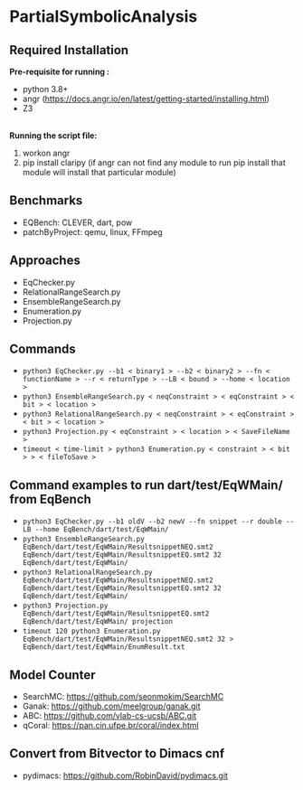 # PartialSymbolicAnalysis

## Required Installation
**Pre-requisite for running :**

* python 3.8+
* angr (https://docs.angr.io/en/latest/getting-started/installing.html)
* Z3 
<br /><br />

**Running the script file:**
1. workon angr
2. pip install claripy (if angr can not find any module to run pip install that module will install that particular module)


## Benchmarks
- EQBench: CLEVER, dart, pow
- patchByProject: qemu, linux, FFmpeg 

## Approaches
- EqChecker.py
- RelationalRangeSearch.py
- EnsembleRangeSearch.py
- Enumeration.py
- Projection.py
## Commands
- ``python3 EqChecker.py --b1 < binary1 > --b2 < binary2 > --fn < functionName > --r < returnType > --LB < bound > --home < location >``
- ``python3 EnsembleRangeSearch.py < neqConstraint > < eqConstraint > < bit > < location >``
- ``python3 RelationalRangeSearch.py < neqConstraint > < eqConstraint > < bit > < location >``
- ``python3 Projection.py < eqConstraint > < location > < SaveFileName >``
- ``timeout < time-limit > python3 Enumeration.py < constraint > < bit > > < fileToSave >``

## Command examples to run dart/test/EqWMain/ from EqBench
- ``python3 EqChecker.py --b1 oldV --b2 newV --fn snippet --r double --LB --home EqBench/dart/test/EqWMain/``
- ``python3 EnsembleRangeSearch.py EqBench/dart/test/EqWMain/ResultsnippetNEQ.smt2 EqBench/dart/test/EqWMain/ResultsnippetEQ.smt2 32 EqBench/dart/test/EqWMain/``
- ``python3 RelationalRangeSearch.py EqBench/dart/test/EqWMain/ResultsnippetNEQ.smt2 EqBench/dart/test/EqWMain/ResultsnippetEQ.smt2 32 EqBench/dart/test/EqWMain/``
- ``python3 Projection.py EqBench/dart/test/EqWMain/ResultsnippetEQ.smt2 EqBench/dart/test/EqWMain/ projection``
- ``timeout 120 python3 Enumeration.py EqBench/dart/test/EqWMain/ResultsnippetNEQ.smt2 32 > EqBench/dart/test/EqWMain/EnumResult.txt``

## Model Counter
- SearchMC: https://github.com/seonmokim/SearchMC
- Ganak: https://github.com/meelgroup/ganak.git
- ABC: https://github.com/vlab-cs-ucsb/ABC.git
- qCoral: https://pan.cin.ufpe.br/coral/index.html

## Convert from Bitvector to Dimacs cnf
- pydimacs: https://github.com/RobinDavid/pydimacs.git
